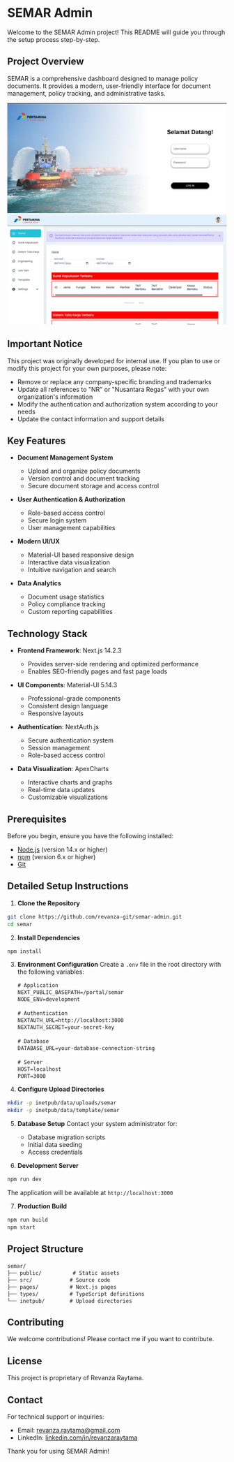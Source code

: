 # SEMAR Admin

Welcome to the SEMAR Admin project! This README will guide you through the setup process step-by-step.

## Project Overview

SEMAR is a comprehensive dashboard designed to manage policy documents. It provides a modern, user-friendly interface for document management, policy tracking, and administrative tasks.

![SEMAR Dashboard Overview](public/semar0.jpg)
![SEMAR Document Management](public/semar1.jpg)

## Important Notice

This project was originally developed for internal use. If you plan to use or modify this project for your own purposes, please note:
- Remove or replace any company-specific branding and trademarks
- Update all references to "NR" or "Nusantara Regas" with your own organization's information
- Modify the authentication and authorization system according to your needs
- Update the contact information and support details

## Key Features

- **Document Management System**
  - Upload and organize policy documents
  - Version control and document tracking
  - Secure document storage and access control

- **User Authentication & Authorization**
  - Role-based access control
  - Secure login system
  - User management capabilities

- **Modern UI/UX**
  - Material-UI based responsive design
  - Interactive data visualization
  - Intuitive navigation and search

- **Data Analytics**
  - Document usage statistics
  - Policy compliance tracking
  - Custom reporting capabilities

## Technology Stack

- **Frontend Framework**: Next.js 14.2.3
  - Provides server-side rendering and optimized performance
  - Enables SEO-friendly pages and fast page loads

- **UI Components**: Material-UI 5.14.3
  - Professional-grade components
  - Consistent design language
  - Responsive layouts

- **Authentication**: NextAuth.js
  - Secure authentication system
  - Session management
  - Role-based access control

- **Data Visualization**: ApexCharts
  - Interactive charts and graphs
  - Real-time data updates
  - Customizable visualizations

## Prerequisites

Before you begin, ensure you have the following installed:

- [Node.js](https://nodejs.org/) (version 14.x or higher)
- [npm](https://www.npmjs.com/) (version 6.x or higher)
- [Git](https://git-scm.com/)

## Detailed Setup Instructions

1. **Clone the Repository**

```sh
git clone https://github.com/revanza-git/semar-admin.git
cd semar
```

2. **Install Dependencies**

```sh
npm install
```

3. **Environment Configuration**
   Create a `.env` file in the root directory with the following variables:
   ```
   # Application
   NEXT_PUBLIC_BASEPATH=/portal/semar
   NODE_ENV=development

   # Authentication
   NEXTAUTH_URL=http://localhost:3000
   NEXTAUTH_SECRET=your-secret-key

   # Database
   DATABASE_URL=your-database-connection-string

   # Server
   HOST=localhost
   PORT=3000
   ```

4. **Configure Upload Directories**

```sh
mkdir -p inetpub/data/uploads/semar
mkdir -p inetpub/data/template/semar
```

5. **Database Setup**
   Contact your system administrator for:
   - Database migration scripts
   - Initial data seeding
   - Access credentials

6. **Development Server**

```sh
npm run dev
```
   The application will be available at `http://localhost:3000`

7. **Production Build**

```sh
npm run build
npm start
```

## Project Structure

```
semar/
├── public/          # Static assets
├── src/            # Source code
├── pages/          # Next.js pages
├── types/          # TypeScript definitions
└── inetpub/        # Upload directories
```

## Contributing

We welcome contributions! Please contact me if you want to contribute.

## License

This project is proprietary of Revanza Raytama.

## Contact

For technical support or inquiries:
- Email: [revanza.raytama@gmail.com](mailto:revanza.raytama@gmail.com)
- LinkedIn: [linkedin.com/in/revanzaraytama](https://linkedin.com/in/revanzaraytama)

Thank you for using SEMAR Admin!
